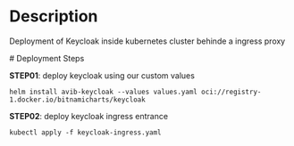 # Description

Deployment of Keycloak inside kubernetes cluster behinde a ingress proxy

# Deployment Steps


**STEP01**: deploy keycloak using our custom values

```
helm install avib-keycloak --values values.yaml oci://registry-1.docker.io/bitnamicharts/keycloak
```

**STEP02**: deploy keycloak ingress entrance
```
kubectl apply -f keycloak-ingress.yaml
```
